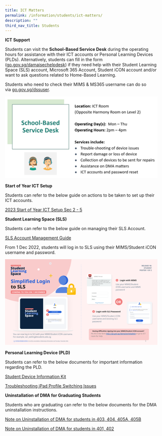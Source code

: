 ```yaml
---
title: ICT Matters
permalink: /information/students/ict-matters/
description: ""
third_nav_title: Students
---
```

**ICT Support**

Students can visit the **School-Based Service Desk** during the operating hours for assistance with their ICT accounts or Personal Learning Devices (PLDs). Alternatively, students can fill in the form ([go.gov.sg/damaisechelpdesk](http://go.gov.sg/damaisechelpdesk)) if they need help with their Student Learning Space (SLS) account, Microsoft 365 Account, Student iCON account and/or want to ask questions related to Home-Based Learning.  

Students who need to check their MIMS & MS365 username can do so via [go.gov.sg/dssuser](http://go.gov.sg/dssuser).

![](/images/School-Based%20Service%20Desk.jpg)

**Start of Year ICT Setup**

Students can refer to the below guide on actions to be taken to set up their ICT accounts.

[2023 Start of Year ICT Setup Sec 2 - 5](/files/2023%20Start%20of%20Year%20ICT%20Setup%20Sec%202%20-%205.pdf)  

**Student Learning Space (SLS)**

Students can refer to the below guide on managing their SLS Account.

[SLS Account Management Guide](/files/SLS%20Account%20Management%20Guide.pdf)

From 1 Dec 2022, students will log in to SLS using their MIMS/Student iCON username and password.

![](/images/SLS%20Login%20via%20MIMS%20Poster.png)

**Personal Learning Device (PLD)**  

  

Students can refer to the below documents for important information regarding the PLD.

[Student Device Information Kit](/files/Student%20Device%20Information%20Kit.pdf)  

[Troubleshooting iPad Profile Switching Issues](/files/Troubleshooting%20iPad%20Profile%20Switching%20Issues_Performing%20a%20Manual%20Sync.pdf)


**Uninstallation of DMA for Graduating Students**


Students who are graduating can refer to the below documents for the DMA uninstallation instructions.

[Note on Uninstallation of DMA for students in 403, 404, 405A, 405B](/files/Note%20on%20Uninstallation%20of%20DMA%20403%20404%20405A%20405B.pdf)  

[Note on Uninstallation of DMA for students in 401, 402](/files/Note%20on%20Uninstallation%20of%20DMA%20For%20401%20%20402%20Students.pdf)
